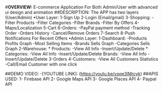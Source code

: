 #**OVERVIEW:**
	E-commerce Application For Both Admin/User with advanced ui design and animation
##DESCRIPTION: 
  The APP has two layers (User/Admin)
  •User Layer:
  	1-Sign Up
 	2-Login (Email/gmail)
  	3-Shopping:
     		-Filter Products 
     		-Filter Categories 
     		-Filter Brands
     		-Filter By Offers
 	4-Maps/Localization
 	5-Cart
 	6-Orders:
     		-PayPal payment method
     		-Tracking Order
     		-Orders History
     		-Cancel/Remove Orders
 	7-Search
 	8-Push Notifications For Recent Offers
  •Admin Layer:
	1-Dashboard:
      		-Products Profits Graph 
      		-Most Selling Items
      		-Brands Sells Graph
      		-Categories Sells Graph
  	2-Warehouse:
      		* Products:
          	   -View All Info
          	   -Insert/Update/Delete
      		* Categories:
          	   -View All Info
          	   -Insert/Update/Delete
      		Brands:
          	   -View All Info
          	   -Insert/Update/Delete
 	3-Orders
 	4-Customers:
     		-View All Customers Statistics
     		-Call/Email Customer with one click

##DEMO VIDEO:
	-[YOUTUBE LINK]: (https://youtu.be/vsqe3lMrcyk)
##APIS USED:
	1- Firebase API
	2- Google Maps API
	3- Google Places API 
	4- Paypal API



